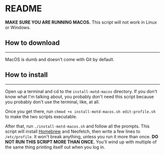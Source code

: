 # README

**MAKE SURE YOU ARE RUNNING MACOS.** This script will not work in Linux or Windows.

## How to download
---

MacOS is dumb and doesn't come with Git by default.

## How to install
---

Open up a terminal and cd to the `install-motd-macos` directory. If you don't know what I'm talking about, you probably don't need this script because you probably don't use the terminal, like, at all.

Once you get there, run `chmod +x install-motd-macos.sh edit-profile.sh` to make the two scripts executable.

After that, run `./install-motd-macos.sh` and follow all the prompts. This script will install [Homebrew](https://brew.sh/) and Neofetch, then write a few lines to `/etc/profile`. It won't break anything, unless you run it more than once. **DO NOT RUN THIS SCRIPT MORE THAN ONCE.** You'll wind up with multiple of the same thing printing itself out when you log in.